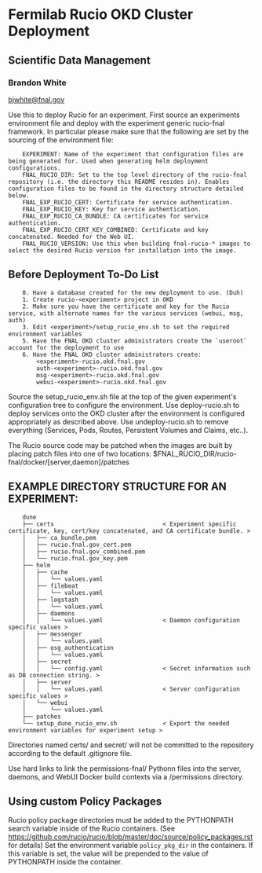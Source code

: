 
# Fermilab Rucio OKD Cluster Deployment 
## Scientific Data Management
### Brandon White
bjwhite@fnal.gov

Use this to deploy Rucio for an experiment. First source an experiments environment file and deploy with the experiment generic rucio-fnal framework.
In particular please make sure that the following are set by the sourcing of the environment file:
~~~~
    EXPERIMENT: Name of the experiment that configuration files are being generated for. Used when generating helm deployment configurations.
    FNAL_RUCIO_DIR: Set to the top level directory of the rucio-fnal repository (i.e. the directory this README resides in). Enables configuration files to be found in the directory structure detailed below.
    FNAL_EXP_RUCIO_CERT: Certificate for service authentication.
    FNAL_EXP_RUCIO_KEY: Key for service authentication.
    FNAL_EXP_RUCIO_CA_BUNDLE: CA certificates for service authentication.
    FNAL_EXP_RUCIO_CERT_KEY_COMBINED: Certificate and key concatenated. Needed for the Web UI.
    FNAL_RUCIO_VERSION: Use this when building fnal-rucio-* images to select the desired Rucio version for installation into the image. 
~~~~

## Before Deployment To-Do List
~~~~
    0. Have a database created for the new deployment to use. (Duh)
    1. Create rucio-<experiment> project in OKD
    2. Make sure you have the certificate and key for the Rucio service, with alternate names for the various services (webui, msg, auth)
    3. Edit <experiment>/setup_rucio_env.sh to set the required environment variables
    5. Have the FNAL OKD cluster administrators create the `useroot` account for the deployment to use
    6. Have the FNAL OKD cluster administrators create:
        <experiment>-rucio.okd.fnal.gov
        auth-<experiment>-rucio.okd.fnal.gov
        msg-<experiment>-rucio.okd.fnal.gov
        webui-<experiment>-rucio.okd.fnal.gov
~~~~

Source the setup_rucio_env.sh file at the top of the given experiment's configuration tree to configure the environment.
Use deploy-rucio.sh to deploy services onto the OKD cluster after the environment is configured appropriately as described above.
Use undeploy-rucio.sh to remove everything (Services, Pods, Routes, Persistent Volumes and Claims, etc..).

The Rucio source code may be patched when the images are built by placing patch files into one of two locations: $FNAL_RUCIO_DIR/rucio-fnal/docker/[server,daemon]/patches

## EXAMPLE DIRECTORY STRUCTURE FOR AN EXPERIMENT:
~~~~
    dune
    ├── certs                               < Experiment specific certificate, key, cert/key concatenated, and CA certificate bundle. >
    │   ├── ca_bundle.pem
    │   ├── rucio.fnal.gov_cert.pem
    │   ├── rucio.fnal.gov_combined.pem
    │   └── rucio.fnal.gov_key.pem
    ├── helm
    │   ├── cache
    │   │   └── values.yaml
    │   ├── filebeat 
    │   │   └── values.yaml
    │   ├── logstash 
    │   │   └── values.yaml
    │   ├── daemons
    │   │   └── values.yaml                 < Daemon configuration specific values > 
    │   ├── messenger
    │   │   └── values.yaml
    │   ├── osg_authentication
    │   │   └── values.yaml
    │   ├── secret
    │   │   └── config.yaml                 < Secret information such as DB connection string. >
    │   ├── server
    │   │   └── values.yaml                 < Server configuration specific values >
    │   └── webui
    │       └── values.yaml
    ├── patches
    └── setup_dune_rucio_env.sh             < Export the needed environment variables for experiment setup >
~~~~

Directories named certs/ and secret/ will not be committed to the repository according to the default .gitignore file.

Use hard links to link the permissions-fnal/ Pythonn files into the server, daemons, and WebUI Docker build contexts via a /permissions directory.

## Using custom Policy Packages
Rucio policy package directories must be added to the PYTHONPATH search variable inside of the Rucio containers. (See https://github.com/rucio/rucio/blob/master/doc/source/policy_packages.rst for details) 
Set the environment variable `policy_pkg_dir` in the containers. If this variable is set, the value will be prepended
to the value of PYTHONPATH inside the container.

